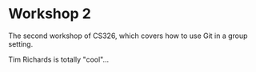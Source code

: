 # Workshop 2

The second workshop of CS326, which covers how to use Git in a group setting.

Tim Richards is totally "cool"...
